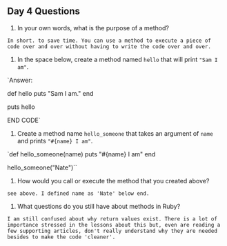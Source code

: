 ## Day 4 Questions

1. In your own words, what is the purpose of a method?

`In short. to save time. You can use a method to execute a piece of code over and over
without having to write the code over and over.`

1. In the space below, create a method named `hello` that will print `"Sam I am"`.

`Answer:

def hello
  puts "Sam I am."
end

puts hello

END CODE`

1. Create a method name `hello_someone` that takes an argument of `name` and prints `"#{name} I am"`.

`def hello_someone(name)
  puts "#{name} I am"
end

hello_someone("Nate")``

1. How would you call or execute the method that you created above?

`see above. I defined name as 'Nate' below end.`

1. What questions do you still have about methods in Ruby?

`I am still confused about why return values exist. There is a lot of importance stressed
in the lessons about this but, even are reading a few supporting articles, don't
really understand why they are needed besides to make the code 'cleaner'.`
